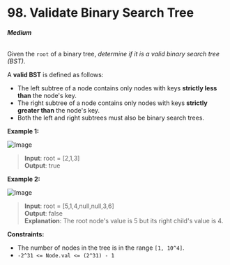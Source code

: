 # 98. Validate Binary Search Tree
###### **Medium**

Given the `root` of a binary tree, *determine if it is a valid binary search tree (BST)*.

A **valid BST** is defined as follows:

- The left subtree of a node contains only nodes with keys **strictly less than** the node's key.
- The right subtree of a node contains only nodes with keys **strictly greater than** the node's key.
- Both the left and right subtrees must also be binary search trees.
 

**Example 1:**

![Image](https://assets.leetcode.com/uploads/2020/12/01/tree1.jpg)
> **Input**: root = [2,1,3]  
**Output**: true  

**Example 2:**

![Image](https://assets.leetcode.com/uploads/2020/12/01/tree2.jpg)
> **Input**: root = [5,1,4,null,null,3,6]  
**Output**: false  
**Explanation**: The root node's value is 5 but its right child's value is 4.    
 

**Constraints:**

- The number of nodes in the tree is in the range `[1, 10^4]`.
- `-2^31 <= Node.val <= (2^31) - 1`
